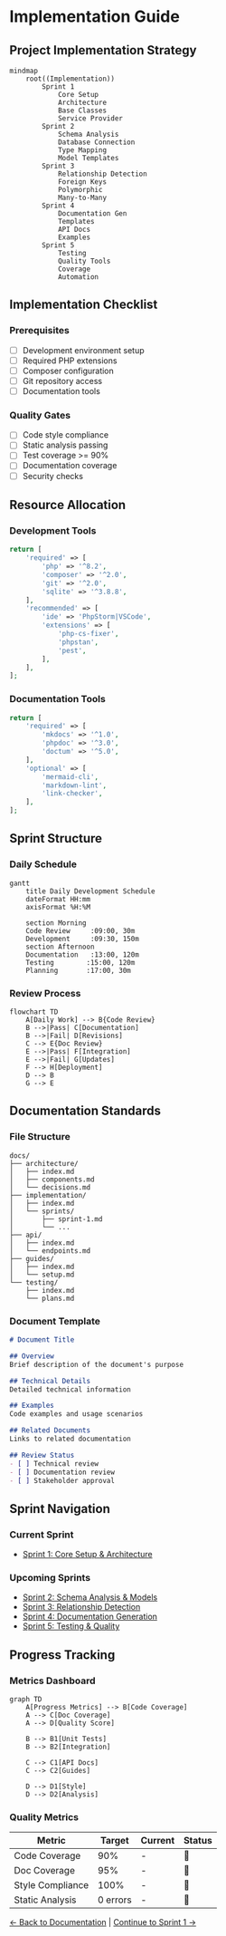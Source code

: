 # Implementation Guide

## Project Implementation Strategy

```mermaid
mindmap
    root((Implementation))
        Sprint 1
            Core Setup
            Architecture
            Base Classes
            Service Provider
        Sprint 2
            Schema Analysis
            Database Connection
            Type Mapping
            Model Templates
        Sprint 3
            Relationship Detection
            Foreign Keys
            Polymorphic
            Many-to-Many
        Sprint 4
            Documentation Gen
            Templates
            API Docs
            Examples
        Sprint 5
            Testing
            Quality Tools
            Coverage
            Automation
```

## Implementation Checklist

### Prerequisites

- [ ] Development environment setup
- [ ] Required PHP extensions
- [ ] Composer configuration
- [ ] Git repository access
- [ ] Documentation tools

### Quality Gates

- [ ] Code style compliance
- [ ] Static analysis passing
- [ ] Test coverage >= 90%
- [ ] Documentation coverage
- [ ] Security checks

## Resource Allocation

### Development Tools

```php
return [
    'required' => [
        'php' => '^8.2',
        'composer' => '^2.0',
        'git' => '^2.0',
        'sqlite' => '^3.8.8',
    ],
    'recommended' => [
        'ide' => 'PhpStorm|VSCode',
        'extensions' => [
            'php-cs-fixer',
            'phpstan',
            'pest',
        ],
    ],
];
```

### Documentation Tools

```php
return [
    'required' => [
        'mkdocs' => '^1.0',
        'phpdoc' => '^3.0',
        'doctum' => '^5.0',
    ],
    'optional' => [
        'mermaid-cli',
        'markdown-lint',
        'link-checker',
    ],
];
```

## Sprint Structure

### Daily Schedule

```mermaid
gantt
    title Daily Development Schedule
    dateFormat HH:mm
    axisFormat %H:%M

    section Morning
    Code Review     :09:00, 30m
    Development     :09:30, 150m
    section Afternoon
    Documentation   :13:00, 120m
    Testing        :15:00, 120m
    Planning       :17:00, 30m
```

### Review Process

```mermaid
flowchart TD
    A[Daily Work] --> B{Code Review}
    B -->|Pass| C[Documentation]
    B -->|Fail| D[Revisions]
    C --> E{Doc Review}
    E -->|Pass| F[Integration]
    E -->|Fail| G[Updates]
    F --> H[Deployment]
    D --> B
    G --> E
```

## Documentation Standards

### File Structure

```
docs/
├── architecture/
│   ├── index.md
│   ├── components.md
│   └── decisions.md
├── implementation/
│   ├── index.md
│   └── sprints/
│       ├── sprint-1.md
│       └── ...
├── api/
│   ├── index.md
│   └── endpoints.md
├── guides/
│   ├── index.md
│   └── setup.md
└── testing/
    ├── index.md
    └── plans.md
```

### Document Template

```markdown
# Document Title

## Overview
Brief description of the document's purpose

## Technical Details
Detailed technical information

## Examples
Code examples and usage scenarios

## Related Documents
Links to related documentation

## Review Status
- [ ] Technical review
- [ ] Documentation review
- [ ] Stakeholder approval
```

## Sprint Navigation

### Current Sprint

- [Sprint 1: Core Setup & Architecture](sprints/sprint-1.md)

### Upcoming Sprints

- [Sprint 2: Schema Analysis & Models](sprints/sprint-2.md)
- [Sprint 3: Relationship Detection](sprints/sprint-3.md)
- [Sprint 4: Documentation Generation](sprints/sprint-4.md)
- [Sprint 5: Testing & Quality](sprints/sprint-5.md)

## Progress Tracking

### Metrics Dashboard

```mermaid
graph TD
    A[Progress Metrics] --> B[Code Coverage]
    A --> C[Doc Coverage]
    A --> D[Quality Score]

    B --> B1[Unit Tests]
    B --> B2[Integration]

    C --> C1[API Docs]
    C --> C2[Guides]

    D --> D1[Style]
    D --> D2[Analysis]
```

### Quality Metrics

| Metric | Target | Current | Status |
|--------|--------|---------|--------|
| Code Coverage | 90% | - | 📅 |
| Doc Coverage | 95% | - | 📅 |
| Style Compliance | 100% | - | 📅 |
| Static Analysis | 0 errors | - | 📅 |

[← Back to Documentation](../index.md) | [Continue to Sprint 1 →](sprints/sprint-1.md)

